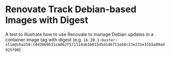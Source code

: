 # Renovate Track Debian-based Images with Digest

A test to illustrate how to use Renovate to manage Debian updates in a container image tag with digest (e.g. `16.20.1-buster-slim@sha256:c4d2069b31ca062f571114ab16015d5d146711eb8c23e231e31b5a89ad925f00`)
